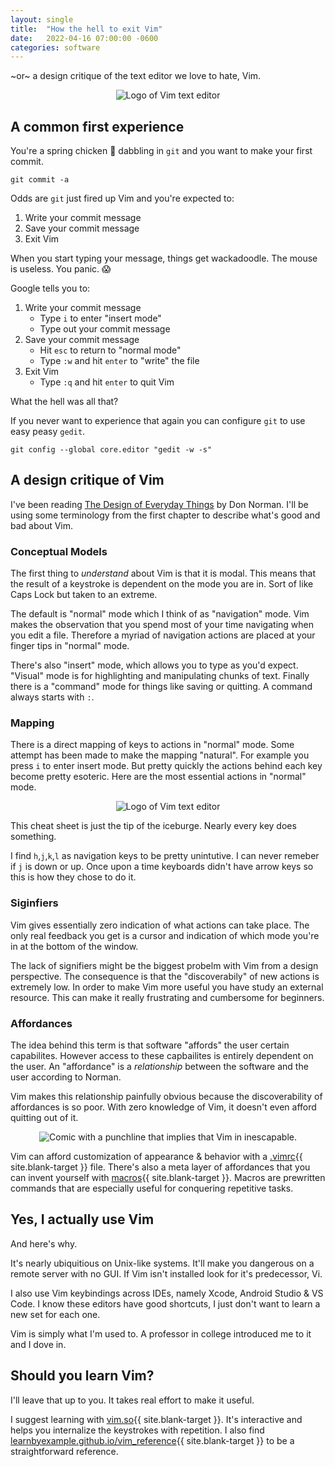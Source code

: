 ```yaml
---
layout: single
title:  "How the hell to exit Vim"
date:   2022-04-16 07:00:00 -0600
categories: software
---
```


\~or\~ a design critique of the text editor we love to hate, Vim.
<p align="center">
   <img
      src="{{ site.url }}{{ site.baseurl }}/assets/images/vim-logo.png" alt="Logo of Vim text editor"
   >
</p>

## A common first experience

You're a spring chicken 🐥  dabbling in `git` and you want to make your first commit.

 `git commit -a`

Odds are `git` just fired up Vim and you're expected to:

1. Write your commit message
2. Save your commit message
3. Exit Vim

When you start typing your message, things get wackadoodle. The mouse is useless. You panic. 😱

Google tells you to:

1. Write your commit message
   - Type `i` to enter "insert mode"
   - Type out your commit message
2. Save your commit message
   - Hit `esc` to return to "normal mode"
   - Type `:w` and hit `enter` to "write" the file
3. Exit Vim
   - Type `:q` and hit `enter` to quit Vim

What the hell was all that?

If you never want to experience that again you can configure `git` to use easy peasy `gedit`.

`git config --global core.editor "gedit -w -s"` 

## A design critique of Vim

I've been reading [The Design of Everyday Things][design-of-wiki] by Don Norman. I'll be using some terminology from the first chapter to describe what's good and bad about Vim.

### Conceptual Models

The first thing to *understand* about Vim is that it is modal. This means that the result of a keystroke is dependent on the mode you are in. Sort of like Caps Lock but taken to an extreme.

The default is "normal" mode which I think of as "navigation" mode. Vim makes the observation that you spend most of your time navigating when you edit a file. Therefore a myriad of navigation actions are placed at your finger tips in "normal" mode.

There's also "insert" mode, which allows you to type as you'd expect. "Visual" mode is for highlighting and manipulating chunks of text. Finally there is a "command" mode for things like saving or quitting. A command always starts with `:`.

### Mapping

There is a direct mapping of keys to actions in "normal" mode. Some attempt has been made to make the mapping "natural". For example you press `i` to enter insert mode. But pretty quickly the actions behind each key become pretty esoteric. Here are the most essential actions in "normal" mode.

<p align="center">
   <img
      src="{{ site.url }}{{ site.baseurl }}/assets/images/vim-basic.png" alt="Logo of Vim text editor"
   >
</p>

This cheat sheet is just the tip of the iceburge. Nearly every key does something.

I find `h`,`j`,`k`,`l` as navigation keys to be pretty unintutive. I can never remeber if `j` is down or up. Once upon a time keyboards didn't have arrow keys so this is how they chose to do it.


### Siginfiers

Vim gives essentially zero indication of what actions can take place. The only real feedback you get is a cursor and indication of which mode you're in at the bottom of the window.

The lack of signifiers might be the biggest probelm with Vim from a design perspective. The consequence is that the "discoverabily" of new actions is extremely low. In order to make Vim more useful you have study an external resource. This can make it really frustrating and cumbersome for beginners.

### Affordances

The idea behind this term is that software "affords" the user certain capabilites. However access to these capbailites is entirely dependent on the user. An "affordance" is a *relationship* between the software and the user according to Norman.

Vim makes this relationship painfully obvious because the discoverability of affordances is so poor. With zero knowledge of Vim, it doesn't even afford quitting out of it.

<p align="center">
   <img
      src="{{ site.url }}{{ site.baseurl }}/assets/images/vim-comic.png" alt="Comic with a punchline that implies that Vim in inescapable."
   >
</p>

Vim can afford customization of appearance & behavior with a [.vimrc][vimrc]{{ site.blank-target }} file. There's also a meta layer of affordances that you can invent yourself with [macros][vim-macro]{{ site.blank-target }}. Macros are prewritten commands that are especially useful for conquering repetitive tasks.

## Yes, I actually use Vim

And here's why.

It's nearly ubiquitious on Unix-like systems. It'll make you dangerous on a remote server with no GUI. If Vim isn't installed look for it's predecessor, Vi.

I also use Vim keybindings across IDEs, namely Xcode, Android Studio & VS Code. I know these editors have good shortcuts, I just don't want to learn a new set for each one.

Vim is simply what I'm used to. A professor in college introduced me to it and I dove in.

## Should you learn Vim?

I'll leave that up to you. It takes real effort to make it useful.

I suggest learning with [vim.so][vim-so]{{ site.blank-target }}. It's interactive and helps you internalize the keystrokes with repetition. I also find [learnbyexample.github.io/vim_reference][learnbyexample]{{ site.blank-target }} to be a straightforward reference.

[vim-so]:https://www.vim.so/
[vimrc]:https://learnbyexample.github.io/vim_reference/Customizing-Vim.html
[design-of-wiki]:https://en.wikipedia.org/wiki/The_Design_of_Everyday_Things
[vim-macro]:https://learnbyexample.github.io/vim_reference/Macro.html
[learnbyexample]:https://learnbyexample.github.io/vim_reference/
